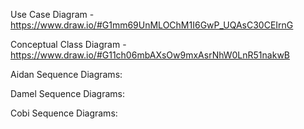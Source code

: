 Use Case Diagram - https://www.draw.io/#G1mm69UnMLOChM1I6GwP_UQAsC30CEIrnG


Conceptual Class Diagram - https://www.draw.io/#G11ch06mbAXsOw9mxAsrNhW0LnR51nakwB


Aidan Sequence Diagrams:

Damel Sequence Diagrams:

Cobi Sequence Diagrams:
